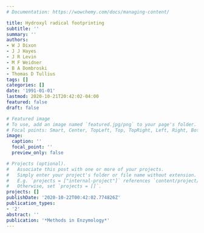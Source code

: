 ```yaml
---
# Documentation: https://wowchemy.com/docs/managing-content/

title: Hydroxyl radical footprinting
subtitle: ''
summary: ''
authors:
- W J Dixon
- J J Hayes
- J R Levin
- M F Weidner
- B A Dombroski
- Thomas D Tullius
tags: []
categories: []
date: '1991-01-01'
lastmod: 2020-10-21T20:42:02-04:00
featured: false
draft: false

# Featured image
# To use, add an image named `featured.jpg/png` to your page's folder.
# Focal points: Smart, Center, TopLeft, Top, TopRight, Left, Right, BottomLeft, Bottom, BottomRight.
image:
  caption: ''
  focal_point: ''
  preview_only: false

# Projects (optional).
#   Associate this post with one or more of your projects.
#   Simply enter your project's folder or file name without extension.
#   E.g. `projects = ["internal-project"]` references `content/project/deep-learning/index.md`.
#   Otherwise, set `projects = []`.
projects: []
publishDate: '2020-10-22T00:42:02.774826Z'
publication_types:
- '2'
abstract: ''
publication: '*Methods in Enzymology*'
---
```

